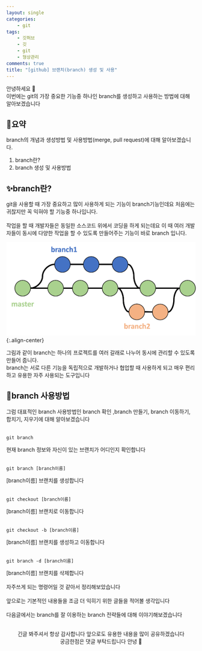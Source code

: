 ```yaml
---
layout: single
categories:
    - git
tags:
    - 깃허브
    - 깃
    - git
    - 형상관리
comments: true
title: "[github] 브랜치(branch) 생성 및 사용"
---
```


안녕하세요 👋<br>
이번에는 git의 가장 중요한 기능중 하나인 branch를 생성하고 사용하는 방법에 대해 알아보겠습니다<br>

## 🔎요약
branch의 개념과 생성방법 및 사용방법(merge, pull request)에 대해 알아보겠습니다.<br>

1. branch란?
2. branch 생성 및 사용방법

## ✨branch란?
git을 사용할 때 가장 중요하고 많이 사용하게 되는 기능이 branch기능인데요 처음에는 귀찮지만 꼭 익혀야 할 기능중 하나입니다.<br>
<br>
작업을 할 때 개발자들은 동일한 소스코드 위에서 코딩을 하게 되는데요 이 때 여러 개발자들이 동시에 다양한 작업을 할 수 있도록 만들어주는 기능이 바로 branch 입니다.<br>

![image](/assets/images/0111_59/git1.png){:.align-center}<br>

그림과 같이 branch는 하나의 프로젝트를 여러 갈래로 나누어 동시에 관리할 수 있도록 만들어 줍니다.<br>
branch는 서로 다른 기능을 독립적으로 개발하거나 협업할 때 사용하게 되고 매우 편리하고 유용한 자주 사용되는 도구입니다<br>

## 🔎branch 사용방법
그럼 대표적인 branch 사용방법인 branch 확인 ,branch 만들기, branch 이동하기, 합치기, 지우기에 대해 알아보겠습니다<br>
<br>

```
git branch
```
현재 branch 정보와 자신이 있는 브랜치가 어디인지 확인합니다<br>
<br>

```
git branch [branch이름]
```
[branch이름] 브랜치를 생성합니다<br>
<br>

```
git checkout [branch이름]
```
[branch이름] 브랜치로 이동합니다<br>
<br>

```
git checkout -b [branch이름]
```
[branch이름] 브랜치를 생성하고 이동합니다<br>
<br>

```
git branch -d [branch이름]
```
[branch이름] 브랜치를 삭제합니다<br>
<br>
자주쓰게 되는 명령어일 것 같아서 정리해보았습니다<br>
<br>
앞으로는 기본적인 내용들을 조금 더 익히기 위한 글들을 적어볼 생각입니다<br>
<br>
다음글에서는 branch를 잘 이용하는 branch 전략들에 대해 이야기해보겠습니다<br>
<br>

<center>긴글 봐주셔서 항상 감사합니다 앞으로도 유용한 내용을 많이 공유하겠습니다<br> 궁금한점은 댓글 부탁드립니다 안녕 👋</center>